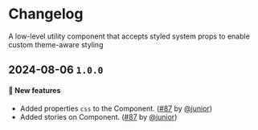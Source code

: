 # Changelog

A low-level utility component that accepts styled system props to enable custom theme-aware styling

## 2024-08-06 `1.0.0`

#### 🎉 New features

- Added properties `css` to the Component. ([#87](https://git.rarolabs.com.br/frontend/rarui/-/merge_requests/87) by [@junior](https://git.rarolabs.com.br/junior))
- Added stories on Component. ([#87](https://git.rarolabs.com.br/frontend/rarui/-/merge_requests/87) by [@junior](https://git.rarolabs.com.br/junior))

<!-- #### 🛠 Breaking changes -->

<!-- #### 📚 3rd party library updates -->

<!-- #### 🎉 New features -->

<!-- #### 🐛 Bug fixes -->

<!-- #### 💡 Others -->

